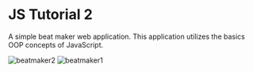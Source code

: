 # JS Tutorial 2
A simple beat maker web application. This application utilizes the basics OOP concepts of JavaScript. 

![beatmaker2](https://user-images.githubusercontent.com/42314281/118754394-8e30c500-b899-11eb-8221-0cb83c46afe6.PNG)
![beatmaker1](https://user-images.githubusercontent.com/42314281/118754396-8f61f200-b899-11eb-9eef-aec6545bf323.PNG)
